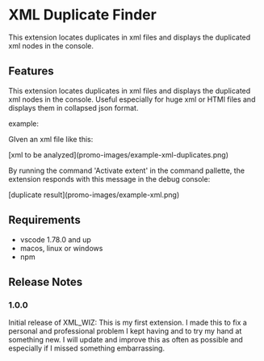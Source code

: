 # XML Duplicate Finder

This extension locates duplicates in xml files and displays the duplicated xml nodes in the console.

## Features

This extension locates duplicates in xml files and displays the duplicated xml nodes in the console. Useful especially for huge xml or HTMl files and displays them in collapsed json format.

example:

GIven an xml file like this:

[xml to be analyzed](promo-images/example-xml-duplicates.png\)

By running the command 'Activate extent' in the command pallette, the extension responds with this message in the debug console:

[duplicate result](promo-images/example-xml.png\)

## Requirements

- vscode 1.78.0 and up
- macos, linux or windows
- npm

## Release Notes

### 1.0.0

Initial release of XML_WIZ:
This is my first extension. I made this to fix a personal and professional problem I kept having and to try my hand at something new. I will update and improve this as often as possible and especially if I missed something embarrassing.